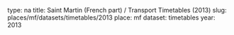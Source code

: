type: na
title: Saint Martin (French part) / Transport Timetables (2013)
slug: places/mf/datasets/timetables/2013
place: mf
dataset: timetables
year: 2013
